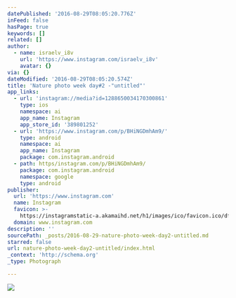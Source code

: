 ```yaml
---
datePublished: '2016-08-29T08:05:20.776Z'
inFeed: false
hasPage: true
keywords: []
related: []
author:
  - name: israelv_i8v
    url: 'https://www.instagram.com/israelv_i8v'
    avatar: {}
via: {}
dateModified: '2016-08-29T08:05:20.574Z'
title: 'Nature photo week day#2 -"untitled"'
app_links:
  - url: 'instagram://media?id=1288650034170300861'
    type: ios
    namespace: ai
    app_name: Instagram
    app_store_id: '389801252'
  - url: 'https://www.instagram.com/p/BHiNGDmhAm9/'
    type: android
    namespace: ai
    app_name: Instagram
    package: com.instagram.android
  - path: https/instagram.com/p/BHiNGDmhAm9/
    package: com.instagram.android
    namespace: google
    type: android
publisher:
  url: 'https://www.instagram.com'
  name: Instagram
  favicon: >-
    https://instagramstatic-a.akamaihd.net/h1/images/ico/favicon.ico/dfa85bb1fd63.ico
  domain: www.instagram.com
description: ''
sourcePath: _posts/2016-08-29-nature-photo-week-day2-untitled.md
starred: false
url: nature-photo-week-day2-untitled/index.html
_context: 'http://schema.org'
_type: Photograph

---
```

![](https://imgflo.herokuapp.com/graph/vahj1ThiexotieMo/23aad31b616a50da59f0af407a06aa20/noop.jpg?input=https%3A%2F%2Fscontent.cdninstagram.com%2Ft51.2885-15%2Fs640x640%2Fsh0.08%2Fe35%2F13628240_1571119669848546_1510205395_n.jpg%3Fig_cache_key%3DMTI4ODY1MDAzNDE3MDMwMDg2MQ%253D%253D.2)